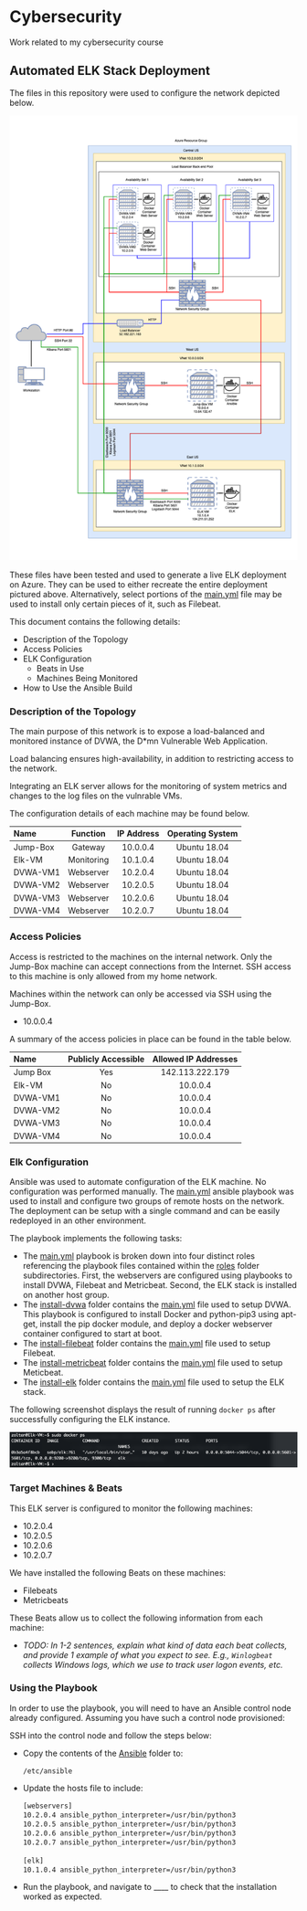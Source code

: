 # Cybersecurity
Work related to my cybersecurity course

## Automated ELK Stack Deployment

The files in this repository were used to configure the network depicted below.

![Network Diagram](Images/Network_Diagram.png)

These files have been tested and used to generate a live ELK deployment on Azure. They can be used to either recreate the entire deployment pictured above. Alternatively, select portions of the [main.yml](Ansible/main.yml) file may be used to install only certain pieces of it, such as Filebeat. 

This document contains the following details:
- Description of the Topology
- Access Policies
- ELK Configuration
  - Beats in Use
  - Machines Being Monitored
- How to Use the Ansible Build


### Description of the Topology

The main purpose of this network is to expose a load-balanced and monitored instance of DVWA, the D*mn Vulnerable Web Application.

Load balancing ensures high-availability, in addition to restricting access to the network.

Integrating an ELK server allows for the monitoring of system metrics and changes to the log files on the vulnrable VMs.

The configuration details of each machine may be found below.

| Name     | Function    | IP Address | Operating System |
|:---------|:-----------:|:----------:|:----------------:|
| Jump-Box | Gateway     | 10.0.0.4   | Ubuntu 18.04     |
| Elk-VM   | Monitoring  | 10.1.0.4   | Ubuntu 18.04     |
| DVWA-VM1 | Webserver   | 10.2.0.4   | Ubuntu 18.04     |
| DVWA-VM2 | Webserver   | 10.2.0.5   | Ubuntu 18.04     |
| DVWA-VM3 | Webserver   | 10.2.0.6   | Ubuntu 18.04     |
| DVWA-VM4 | Webserver   | 10.2.0.7   | Ubuntu 18.04     |

### Access Policies

Access is restricted to the machines on the internal network. Only the Jump-Box machine can accept connections from the Internet. SSH access to this machine is only allowed from my home network. 

Machines within the network can only be accessed via SSH using the Jump-Box.
- 10.0.0.4 

A summary of the access policies in place can be found in the table below.

| Name     | Publicly Accessible | Allowed IP Addresses       |
|:---------|:-------------------:|:--------------------------:|
| Jump Box |    Yes              | 142.113.222.179            |
| Elk-VM   |    No               | 10.0.0.4                   |
| DVWA-VM1 |    No               | 10.0.0.4                   |
| DVWA-VM2 |    No               | 10.0.0.4                   |
| DVWA-VM3 |    No               | 10.0.0.4                   |
| DVWA-VM4 |    No               | 10.0.0.4                   |

### Elk Configuration

Ansible was used to automate configuration of the ELK machine. No configuration was performed manually. The [main.yml](Ansible/main.yml) ansible playbook was used to install and configure two groups of remote hosts on the network. The deployment can be setup with a single command and can be easily redeployed in an other environment. 

The playbook implements the following tasks:
- The [main.yml](Ansible/main.yml) playbook is broken down into four distinct roles referencing the playbook files contained within the [roles](Ansible/roles) folder subdirectories. First, the webservers are configured using playbooks to install DVWA, Filebeat and Metricbeat. Second, the ELK stack is installed on another host group. 
- The [install-dvwa](Ansible/roles/install-dvwa) folder contains the [main.yml](Ansible/roles/install-dvwa/tasks/main.yml) file used to setup DVWA. This playbook is configured to install Docker and python-pip3 using apt-get, install the pip docker module, and deploy a docker webserver container configured to start at boot.  
- The [install-filebeat](Ansible/roles/install-filebeat) folder contains the [main.yml](Ansible/roles/install-filebeat/tasks/main.yml) file used to setup Filebeat. 
- The [install-metricbeat](Ansible/roles/install-metricbeat) folder contains the [main.yml](Ansible/roles/install-metricbeat/tasks/main.yml) file used to setup Meticbeat.
- The [install-elk](Ansible/roles/install-elk) folder contains the [main.yml](Ansible/roles/install-elk/tasks/main.yml) file used to setup the ELK stack. 

The following screenshot displays the result of running `docker ps` after successfully configuring the ELK instance.

![Docker output](Images/elk-container.png)

### Target Machines & Beats
This ELK server is configured to monitor the following machines:
- 10.2.0.4
- 10.2.0.5
- 10.2.0.6
- 10.2.0.7

We have installed the following Beats on these machines:
- Filebeats
- Metricbeats

These Beats allow us to collect the following information from each machine:
- _TODO: In 1-2 sentences, explain what kind of data each beat collects, and provide 1 example of what you expect to see. E.g., `Winlogbeat` collects Windows logs, which we use to track user logon events, etc._

### Using the Playbook
In order to use the playbook, you will need to have an Ansible control node already configured. Assuming you have such a control node provisioned: 

SSH into the control node and follow the steps below:
- Copy the contents of the [Ansible](Ansible) folder to:

  ```
  /etc/ansible
  ```

- Update the hosts file to include:

  ``` 
  [webservers]
  10.2.0.4 ansible_python_interpreter=/usr/bin/python3
  10.2.0.5 ansible_python_interpreter=/usr/bin/python3
  10.2.0.6 ansible_python_interpreter=/usr/bin/python3
  10.2.0.7 ansible_python_interpreter=/usr/bin/python3

  [elk]
  10.1.0.4 ansible_python_interpreter=/usr/bin/python3
  ```

- Run the playbook, and navigate to ____ to check that the installation worked as expected.

